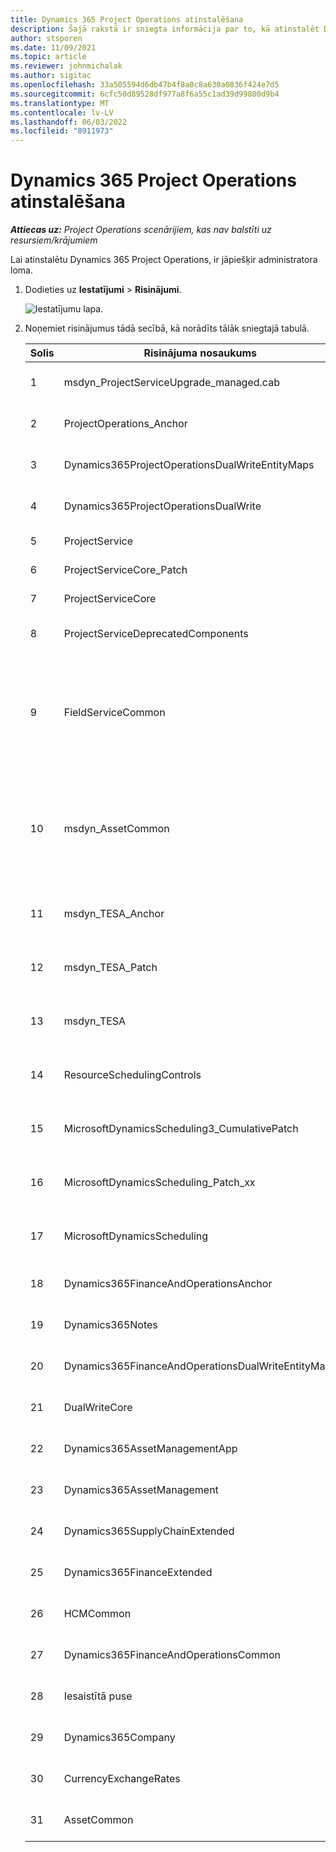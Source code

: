 ```yaml
---
title: Dynamics 365 Project Operations atinstalēšana
description: Šajā rakstā ir sniegta informācija par to, kā atinstalēt Dynamics 365 Project Operations.
author: stsporen
ms.date: 11/09/2021
ms.topic: article
ms.reviewer: johnmichalak
ms.author: sigitac
ms.openlocfilehash: 33a505594d6db47b4f8a0c8a630a0836f424e7d5
ms.sourcegitcommit: 6cfc50d89528df977a8f6a55c1ad39d99800d9b4
ms.translationtype: MT
ms.contentlocale: lv-LV
ms.lasthandoff: 06/03/2022
ms.locfileid: "8911973"
---
```

# <a name="uninstall-dynamics-365-project-operations"></a>Dynamics 365 Project Operations atinstalēšana 

_**Attiecas uz:** Project Operations scenārijiem, kas nav balstīti uz resursiem/krājumiem_

Lai atinstalētu Dynamics 365 Project Operations, ir jāpiešķir administratora loma.

1. Dodieties uz **Iestatījumi** > **Risinājumi**.

    ![Iestatījumu lapa.](./media/uninstall-proj-ops-solutions.png)
  
2. Noņemiet risinājumus tādā secībā, kā norādīts tālāk sniegtajā tabulā. 

    | Solis | Risinājuma nosaukums                                    | Piezīme                                                                                         |
    |------|----------------------------------------------------|----------------------------------------------------------------------------------------------|
    | 1 | msdyn_ProjectServiceUpgrade_managed.cab            | Ja risinājums nav atrasts, izlaidiet to.                                                            |
    | 2 | ProjectOperations_Anchor                           | Ja risinājums nav atrasts, izlaidiet to.                                                            |
    | 3 | Dynamics365ProjectOperationsDualWriteEntityMaps    | Ja risinājums nav atrasts, izlaidiet to.                                                            |
    | 4 | Dynamics365ProjectOperationsDualWrite              | Ja risinājums nav atrasts, izlaidiet to.                                                            |
    | 5 | ProjectService                                     | Nav papildu piezīmju.                                                                         |
    | 6 | ProjectServiceCore_Patch                           | Nav papildu piezīmju.                                                                         |
    | 7 | ProjectServiceCore                                 | Nav papildu piezīmju.                                                                         |
    | 8 | ProjectServiceDeprecatedComponents                 | Ja risinājums nav atrasts, izlaidiet to.                                                            |
    | 9 | FieldServiceCommon                                 | Obligāts duālajai rakstīšanai ar Dynamics 365 Finance vai Dynamics 365 Supply Chain Management.   |
    | 10 | msdyn_AssetCommon                                  | Obligāts duālajai rakstīšanai ar Dynamics 365 Finance vai Dynamics 365 Supply Chain Management.   |
    | 11 | msdyn_TESA_Anchor                                  | Obligāts ar Dynamics 365 Field Service.                                                     |
    | 12 | msdyn_TESA_Patch                                   | Obligāts ar Dynamics 365 Field Service.                                                     |
    | 13 | msdyn_TESA                                         | Obligāts ar Dynamics 365 Field Service.                                                     |
    | 14 | ResourceSchedulingControls                         | Obligāts ar Dynamics 365 Field Service.                                                     |
    | 15 | MicrosoftDynamicsScheduling3_CumulativePatch       | Obligāts ar Dynamics 365 Field Service.                                                     |
    | 16 | MicrosoftDynamicsScheduling_Patch_xx               | Obligāts ar Dynamics 365 Field Service.                                                     |
    | 17 | MicrosoftDynamicsScheduling                        | Obligāts ar Dynamics 365 Field Service.                                                     |
    | 18 | Dynamics365FinanceAndOperationsAnchor              | Ja risinājums nav atrasts, izlaidiet to.                                                            |
    | 19 | Dynamics365Notes                                   | Ja risinājums nav atrasts, izlaidiet to.                                                            |
    | 20 | Dynamics365FinanceAndOperationsDualWriteEntityMaps | Ja risinājums nav atrasts, izlaidiet to.                                                            |
    | 21 | DualWriteCore                                      | Ja risinājums nav atrasts, izlaidiet to.                                                            |
    | 22 | Dynamics365AssetManagementApp                      | Ja risinājums nav atrasts, izlaidiet to.                                                            |
    | 23 | Dynamics365AssetManagement                         | Ja risinājums nav atrasts, izlaidiet to.                                                            |
    | 24 | Dynamics365SupplyChainExtended                     | Ja risinājums nav atrasts, izlaidiet to.                                                            |
    | 25 | Dynamics365FinanceExtended                         | Ja risinājums nav atrasts, izlaidiet to.                                                            |
    | 26 | HCMCommon                                          | Ja risinājums nav atrasts, izlaidiet to.                                                            |
    | 27 | Dynamics365FinanceAndOperationsCommon              | Ja risinājums nav atrasts, izlaidiet to.                                                            |
    | 28 | Iesaistītā puse                                              | Ja risinājums nav atrasts, izlaidiet to.                                                            |
    | 29 | Dynamics365Company                                 | Ja risinājums nav atrasts, izlaidiet to.                                                            |
    | 30 | CurrencyExchangeRates                              | Ja risinājums nav atrasts, izlaidiet to.                                                            |
    | 31 | AssetCommon                                        | Ja risinājums nav atrasts, izlaidiet to.                                                            |

